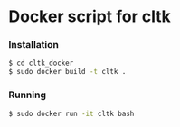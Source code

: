 # Docker script for cltk

### Installation

``` bash
$ cd cltk_docker
$ sudo docker build -t cltk .
```

### Running
```bash
$ sudo docker run -it cltk bash
```
